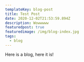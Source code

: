 ```yaml
---
templateKey: blog-post
title: Test Post
date: 2020-12-02T21:53:59.894Z
description: Wowwwww
featuredpost: true
featuredimage: /img/blog-index.jpg
tags:
  - blog
---
```

Here is a blog, here it is!